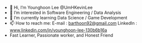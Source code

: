 - 👋 Hi, I’m Younghoon Lee @UmHKevinLee
- 👀 I’m interested in Software Engineering / Data Analysis 
- 🌱 I’m currently learning Data Science / Game Development
- 📫  How to reach me: 
     E-mail : barthoon92@gmail.com
     LinkedIn : www.linkedin.com/in/younghoon-lee-130b6b16a
- Fast Learner, Passionate worker, and Honest Friend 
  

<!---
UmHKevinLee/UmHKevinLee is a ✨ special ✨ repository because its `README.md` (this file) appears on your GitHub profile.
You can click the Preview link to take a look at your changes.
--->
